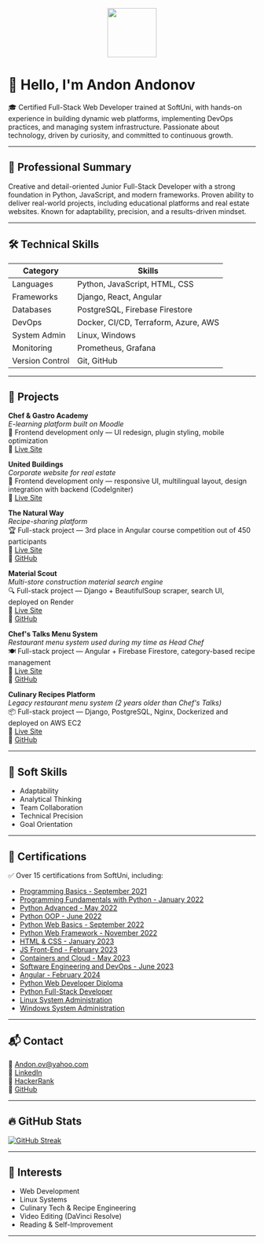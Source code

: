 <div id="header" align="center">
   <img src="https://media.giphy.com/media/hqU2KkjW5bE2v2Z7Q2/giphy.gif" width="100"/>
</div>

# 👋 Hello, I'm Andon Andonov

🎓 Certified Full-Stack Web Developer trained at SoftUni, with hands-on experience in building dynamic web platforms, implementing DevOps practices, and managing system infrastructure. Passionate about technology, driven by curiosity, and committed to continuous growth.

---

## 🧠 Professional Summary

Creative and detail-oriented Junior Full-Stack Developer with a strong foundation in Python, JavaScript, and modern frameworks. Proven ability to deliver real-world projects, including educational platforms and real estate websites. Known for adaptability, precision, and a results-driven mindset.

---

## 🛠️ Technical Skills

| Category         | Skills                                                                 |
|------------------|------------------------------------------------------------------------|
| Languages        | Python, JavaScript, HTML, CSS                                          |
| Frameworks       | Django, React, Angular                                                 |
| Databases        | PostgreSQL, Firebase Firestore                                         |
| DevOps           | Docker, CI/CD, Terraform, Azure, AWS                                   |
| System Admin     | Linux, Windows                                                         |
| Monitoring       | Prometheus, Grafana                                                    |
| Version Control  | Git, GitHub                                                            |

---

## 💼 Projects

**Chef & Gastro Academy**  
_E-learning platform built on Moodle_  
🔧 Frontend development only — UI redesign, plugin styling, mobile optimization  
🔗 [Live Site](https://academy.chefandgastro.com/)

**United Buildings**  
_Corporate website for real estate_  
🎯 Frontend development only — responsive UI, multilingual layout, design integration with backend (CodeIgniter)  
🔗 [Live Site](https://unitedbuildings.bg/)

**The Natural Way**  
_Recipe-sharing platform_  
🏆 Full-stack project — 3rd place in Angular course competition out of 450 participants  
🔗 [Live Site](https://andon-ov.github.io/)  
🔗 [GitHub](https://github.com/Andon-ov/andon-ov.github.io)

**Material Scout**  
_Multi-store construction material search engine_  
🔍 Full-stack project — Django + BeautifulSoup scraper, search UI, deployed on Render  
🔗 [Live Site](https://multisite-material-search.onrender.com/)  
🔗 [GitHub](https://github.com/Andon-ov/MultiSite-Material-Search)

**Chef's Talks Menu System**  
_Restaurant menu system used during my time as Head Chef_  
🍽️ Full-stack project — Angular + Firebase Firestore, category-based recipe management  
🔗 [Live Site](https://chefs-talks.web.app/#/categories)  
🔗 [GitHub](https://github.com/Andon-ov/Chefs-talk)

**Culinary Recipes Platform**  
_Legacy restaurant menu system (2 years older than Chef's Talks)_  
📦 Full-stack project — Django, PostgreSQL, Nginx, Dockerized and deployed on AWS EC2  
🔗 [Live Site](http://recipes.run.place/)  
🔗 [GitHub](https://github.com/Andon-ov/Culinary-Recipes)

---

## 🤝 Soft Skills

- Adaptability  
- Analytical Thinking  
- Team Collaboration  
- Technical Precision  
- Goal Orientation  

---

## 📜 Certifications

✅ Over 15 certifications from SoftUni, including:

- [Programming Basics - September 2021](https://softuni.bg/certificates/details/116579/722a9e3f)
- [Programming Fundamentals with Python - January 2022](https://softuni.bg/certificates/details/129064/a4a5df30)
- [Python Advanced - May 2022](https://softuni.bg/certificates/details/135930/eaa7da7c)
- [Python OOP - June 2022](https://softuni.bg/certificates/details/140917/0e009a58)
- [Python Web Basics - September 2022](https://softuni.bg/certificates/details/147044/ff1d104c)
- [Python Web Framework - November 2022](https://softuni.bg/certificates/details/152946/d4a38a41)
- [HTML & CSS - January 2023](https://softuni.bg/certificates/details/163058/28db8b2e)
- [JS Front-End - February 2023](https://softuni.bg/certificates/details/170741/1533ef14)
- [Containers and Cloud - May 2023](https://softuni.bg/certificates/details/174474/b265410d)
- [Software Engineering and DevOps - June 2023](https://softuni.bg/certificates/details/183299/cdc600b4)
- [Angular - February 2024](https://softuni.bg/certificates/details/211833/7fdb9c70)
- [Python Web Developer Diploma](https://softuni.bg/certificates/details/178500/14e84108)
- [Python Full-Stack Developer](https://softuni.bg/certificates/details/215969/5ef53031)
- [Linux System Administration](https://softuni.bg/certificates/details/243478/4519f802)  
- [Windows System Administration](https://softuni.bg/certificates/details/247485/33a91b7b)

---
  
## 📬 Contact

📧 Andon.ov@yahoo.com  
🔗 [LinkedIn](https://www.linkedin.com/in/andon-ov)  
🔗 [HackerRank](https://www.hackerrank.com/BigDo)  
🔗 [GitHub](https://github.com/Andon-ov)

---

## 🔥 GitHub Stats

[![GitHub Streak](http://github-readme-streak-stats.herokuapp.com?user=Andon-ov&theme=dark&background=000000)](https://git.io/streak-stats)

---

## 🎯 Interests

- Web Development  
- Linux Systems  
- Culinary Tech & Recipe Engineering  
- Video Editing (DaVinci Resolve)  
- Reading & Self-Improvement

---
